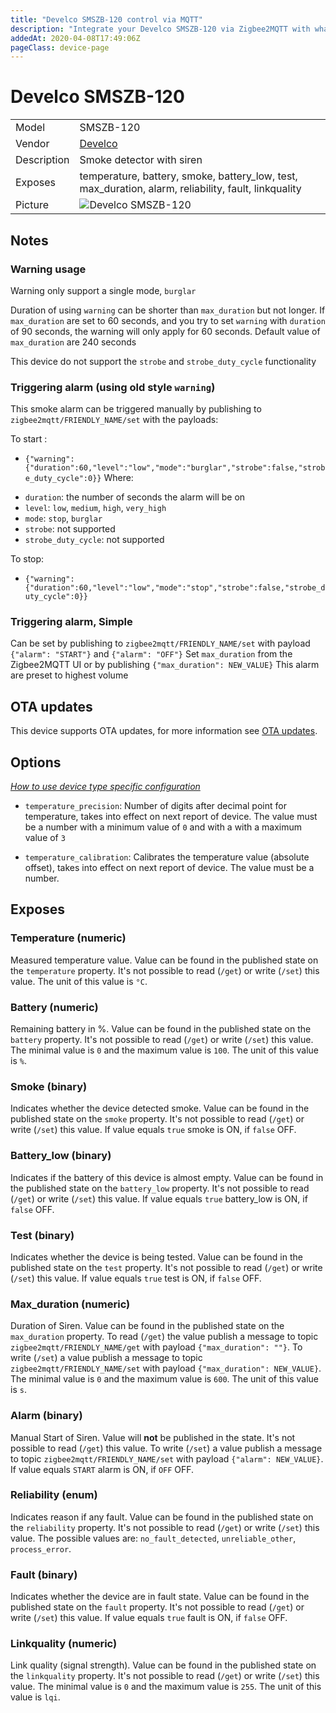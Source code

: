 ```yaml
---
title: "Develco SMSZB-120 control via MQTT"
description: "Integrate your Develco SMSZB-120 via Zigbee2MQTT with whatever smart home infrastructure you are using without the vendor's bridge or gateway."
addedAt: 2020-04-08T17:49:06Z
pageClass: device-page
---
```


<!-- !!!! -->
<!-- ATTENTION: This file is auto-generated through docgen! -->
<!-- You can only edit the "Notes"-Section between the two comment lines "Notes BEGIN" and "Notes END". -->
<!-- Do not use h1 or h2 heading within "## Notes"-Section. -->
<!-- !!!! -->

# Develco SMSZB-120

|     |     |
|-----|-----|
| Model | SMSZB-120  |
| Vendor  | [Develco](/supported-devices/#v=Develco)  |
| Description | Smoke detector with siren |
| Exposes | temperature, battery, smoke, battery_low, test, max_duration, alarm, reliability, fault, linkquality |
| Picture | ![Develco SMSZB-120](https://www.zigbee2mqtt.io/images/devices/SMSZB-120.jpg) |


<!-- Notes BEGIN: You can edit here. Add "## Notes" headline if not already present. -->
## Notes


### Warning usage
Warning only support a single mode, `burglar`

Duration of using `warning` can be shorter than `max_duration` but not longer. If `max_duration` are set to 60 seconds, and you try to set `warning` with `duration` of 90 seconds, the warning will only apply for 60 seconds. Default value of `max_duration` are 240 seconds

This device do not support the `strobe` and `strobe_duty_cycle` functionality


### Triggering alarm (using old style `warning`)
This smoke alarm can be triggered manually by publishing to `zigbee2mqtt/FRIENDLY_NAME/set` with the payloads:

To start :
* `{"warning":{"duration":60,"level":"low","mode":"burglar","strobe":false,"strobe_duty_cycle":0}}`
Where:
- `duration`: the number of seconds the alarm will be on
- `level`: `low`, `medium`, `high`, `very_high`
- `mode`: `stop`, `burglar`
- `strobe`: not supported
- `strobe_duty_cycle`: not supported

To stop:
* `{"warning":{"duration":60,"level":"low","mode":"stop","strobe":false,"strobe_duty_cycle":0}}`

### Triggering alarm, Simple
Can be set by publishing to `zigbee2mqtt/FRIENDLY_NAME/set` with payload `{"alarm": "START"}` and `{"alarm": "OFF"}`
Set `max_duration` from the Zigbee2MQTT UI or by publishing `{"max_duration": NEW_VALUE}`
This alarm are preset to highest volume
<!-- Notes END: Do not edit below this line -->

## OTA updates
This device supports OTA updates, for more information see [OTA updates](../guide/usage/ota_updates.md).


## Options
*[How to use device type specific configuration](../guide/configuration/devices-groups.md#specific-device-options)*

* `temperature_precision`: Number of digits after decimal point for temperature, takes into effect on next report of device. The value must be a number with a minimum value of `0` and with a with a maximum value of `3`

* `temperature_calibration`: Calibrates the temperature value (absolute offset), takes into effect on next report of device. The value must be a number.


## Exposes

### Temperature (numeric)
Measured temperature value.
Value can be found in the published state on the `temperature` property.
It's not possible to read (`/get`) or write (`/set`) this value.
The unit of this value is `°C`.

### Battery (numeric)
Remaining battery in %.
Value can be found in the published state on the `battery` property.
It's not possible to read (`/get`) or write (`/set`) this value.
The minimal value is `0` and the maximum value is `100`.
The unit of this value is `%`.

### Smoke (binary)
Indicates whether the device detected smoke.
Value can be found in the published state on the `smoke` property.
It's not possible to read (`/get`) or write (`/set`) this value.
If value equals `true` smoke is ON, if `false` OFF.

### Battery_low (binary)
Indicates if the battery of this device is almost empty.
Value can be found in the published state on the `battery_low` property.
It's not possible to read (`/get`) or write (`/set`) this value.
If value equals `true` battery_low is ON, if `false` OFF.

### Test (binary)
Indicates whether the device is being tested.
Value can be found in the published state on the `test` property.
It's not possible to read (`/get`) or write (`/set`) this value.
If value equals `true` test is ON, if `false` OFF.

### Max_duration (numeric)
Duration of Siren.
Value can be found in the published state on the `max_duration` property.
To read (`/get`) the value publish a message to topic `zigbee2mqtt/FRIENDLY_NAME/get` with payload `{"max_duration": ""}`.
To write (`/set`) a value publish a message to topic `zigbee2mqtt/FRIENDLY_NAME/set` with payload `{"max_duration": NEW_VALUE}`.
The minimal value is `0` and the maximum value is `600`.
The unit of this value is `s`.

### Alarm (binary)
Manual Start of Siren.
Value will **not** be published in the state.
It's not possible to read (`/get`) this value.
To write (`/set`) a value publish a message to topic `zigbee2mqtt/FRIENDLY_NAME/set` with payload `{"alarm": NEW_VALUE}`.
If value equals `START` alarm is ON, if `OFF` OFF.

### Reliability (enum)
Indicates reason if any fault.
Value can be found in the published state on the `reliability` property.
It's not possible to read (`/get`) or write (`/set`) this value.
The possible values are: `no_fault_detected`, `unreliable_other`, `process_error`.

### Fault (binary)
Indicates whether the device are in fault state.
Value can be found in the published state on the `fault` property.
It's not possible to read (`/get`) or write (`/set`) this value.
If value equals `true` fault is ON, if `false` OFF.

### Linkquality (numeric)
Link quality (signal strength).
Value can be found in the published state on the `linkquality` property.
It's not possible to read (`/get`) or write (`/set`) this value.
The minimal value is `0` and the maximum value is `255`.
The unit of this value is `lqi`.


